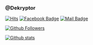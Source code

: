 ### @Dekryptor

[![Hits](https://hits.seeyoufarm.com/api/count/incr/badge.svg?url=https%3A%2F%2Fgithub.com%2Fcqtd)](https://github.com/Dekryptor)
[![Facebook Badge](https://img.shields.io/badge/-Facebook-1877f2?style=flat-square&logo=Facebook&logoColor=white&link=https://facebook.com/5richsoft/)](https://facebook.com/5richsoft/)
[![Mail Badge](https://img.shields.io/badge/-Gmail-d14836?style=flat-square&logo=Gmail&logoColor=white&link=mailto:5richdev@gmail.com)](mailto:5richdev@gmail.com)  

[![Github Followers](https://img.shields.io/github/followers/Dekryptor?color=06d6a0&label=Github%20Followers&style=for-the-badge)](https://github.com/Dekryptor?tab=followers)

[![Github stats](https://github-readme-stats.vercel.app/api?username=Dekryptor&show_icons=true&hide_border=true)](https://github.com/Dekryptor)
